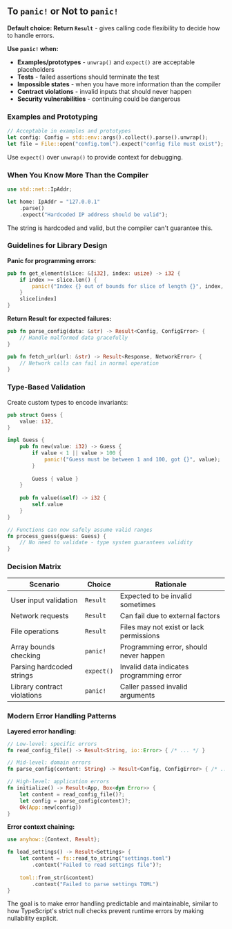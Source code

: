 ## To `panic!` or Not to `panic!`

**Default choice: Return `Result`** - gives calling code flexibility to decide how to handle errors.

**Use `panic!` when:**
- **Examples/prototypes** - `unwrap()` and `expect()` are acceptable placeholders
- **Tests** - failed assertions should terminate the test
- **Impossible states** - when you have more information than the compiler
- **Contract violations** - invalid inputs that should never happen
- **Security vulnerabilities** - continuing could be dangerous

### Examples and Prototyping

```rust
// Acceptable in examples and prototypes
let config: Config = std::env::args().collect().parse().unwrap();
let file = File::open("config.toml").expect("config file must exist");
```

Use `expect()` over `unwrap()` to provide context for debugging.

### When You Know More Than the Compiler

```rust
use std::net::IpAddr;

let home: IpAddr = "127.0.0.1"
    .parse()
    .expect("Hardcoded IP address should be valid");
```

The string is hardcoded and valid, but the compiler can't guarantee this.

### Guidelines for Library Design

**Panic for programming errors:**
```rust
pub fn get_element(slice: &[i32], index: usize) -> i32 {
    if index >= slice.len() {
        panic!("Index {} out of bounds for slice of length {}", index, slice.len());
    }
    slice[index]
}
```

**Return Result for expected failures:**
```rust
pub fn parse_config(data: &str) -> Result<Config, ConfigError> {
    // Handle malformed data gracefully
}

pub fn fetch_url(url: &str) -> Result<Response, NetworkError> {
    // Network calls can fail in normal operation
}
```

### Type-Based Validation

Create custom types to encode invariants:

```rust
pub struct Guess {
    value: i32,
}

impl Guess {
    pub fn new(value: i32) -> Guess {
        if value < 1 || value > 100 {
            panic!("Guess must be between 1 and 100, got {}", value);
        }
        
        Guess { value }
    }
    
    pub fn value(&self) -> i32 {
        self.value
    }
}

// Functions can now safely assume valid ranges
fn process_guess(guess: Guess) {
    // No need to validate - type system guarantees validity
}
```

### Decision Matrix

| Scenario | Choice | Rationale |
|----------|--------|-----------|
| User input validation | `Result` | Expected to be invalid sometimes |
| Network requests | `Result` | Can fail due to external factors |
| File operations | `Result` | Files may not exist or lack permissions |
| Array bounds checking | `panic!` | Programming error, should never happen |
| Parsing hardcoded strings | `expect()` | Invalid data indicates programming error |
| Library contract violations | `panic!` | Caller passed invalid arguments |

### Modern Error Handling Patterns

**Layered error handling:**
```rust
// Low-level: specific errors
fn read_config_file() -> Result<String, io::Error> { /* ... */ }

// Mid-level: domain errors
fn parse_config(content: String) -> Result<Config, ConfigError> { /* ... */ }

// High-level: application errors
fn initialize() -> Result<App, Box<dyn Error>> {
    let content = read_config_file()?;
    let config = parse_config(content)?;
    Ok(App::new(config))
}
```

**Error context chaining:**
```rust
use anyhow::{Context, Result};

fn load_settings() -> Result<Settings> {
    let content = fs::read_to_string("settings.toml")
        .context("Failed to read settings file")?;
    
    toml::from_str(&content)
        .context("Failed to parse settings TOML")
}
```

The goal is to make error handling predictable and maintainable, similar to how TypeScript's strict null checks prevent runtime errors by making nullability explicit.

[encoding]: ch18-03-oo-design-patterns.html#encoding-states-and-behavior-as-types
